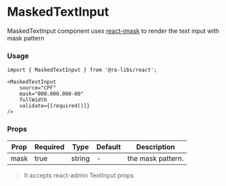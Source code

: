 # MaskedTextInput

MaskedTextInput component uses [react-imask](https://www.npmjs.com/package/react-imask) to render the text input with mask pattern

### Usage

```tsx
import { MaskedTextInput } from '@ra-libs/react';

<MaskedTextInput
    source="CPF"
    mask="000.000.000-00"
    fullWidth
    validate={[required()]}
/>
```

### Props

| Prop            | Required | Type   | Default | Description                                                                                                                                                                                                                   |
| --------------- | -------- | ------ | ------- | ----------------------------------------------------------------------------------------------------------------------------------------------------------------------------------------------------------------------------- |
| mask | true | string | - | the mask pattern.

> It accepts react-admin TextInput props